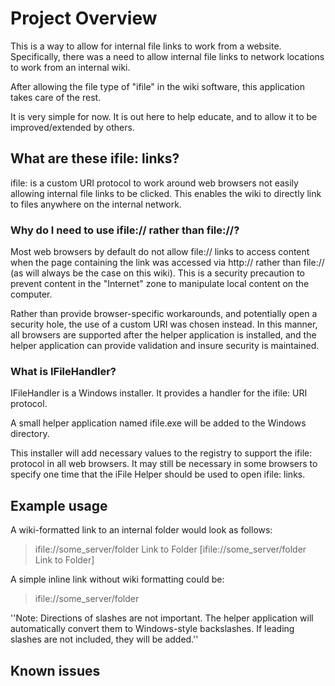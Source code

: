 # Project Overview #
This is a way to allow for internal file links to work from a website.  Specifically, there was a need to allow internal file links to network locations to work from an internal wiki.

After allowing the file type of "ifile" in the wiki software, this application takes care of the rest.

It is very simple for now.  It is out here to help educate, and to allow it to be improved/extended by others.

## What are these ifile: links? ##
ifile: is a custom URI protocol to work around web browsers not easily allowing internal file links to be clicked.  This enables the wiki to directly link to files anywhere on the internal network.

### Why do I need to use ifile:// rather than file://? ###
Most web browsers by default do not allow file:// links to access content when the page containing the link was accessed via http:// rather than file:// (as will always be the case on this wiki).  This is a security precaution to prevent content in the "Internet" zone to manipulate local content on the computer.

Rather than provide browser-specific workarounds, and potentially open a security hole, the use of a custom URI was chosen instead.  In this manner, all browsers are supported after the helper application is installed, and the helper application can provide validation and insure security is maintained.

### What is IFileHandler? ###
IFileHandler is a Windows installer.  It provides a handler for the ifile: URI protocol.

A small helper application named ifile.exe will be added to the Windows directory.

This installer will add necessary values to the registry to support the ifile: protocol in all web browsers.  It may still be necessary in some browsers to specify one time that the iFile Helper should be used to open ifile: links.

## Example usage ##
A wiki-formatted link to an internal folder would look as follows:
> ifile://some\_server/folder Link to Folder
> [ifile://some\_server/folder Link to Folder]

A simple inline link without wiki formatting could be:
> ifile://some\_server/folder

''Note: Directions of slashes are not important.  The helper application will automatically convert them to Windows-style backslashes.  If leading slashes are not included, they will be added.''

## Known issues ##

